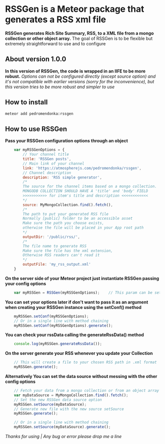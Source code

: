 # RSSGen is a Meteor package that generates a RSS xml file

**RSSGen generates Rich Site Summary, RSS, to a XML file from a mongo collection or other object array.**
The goal of RSSGen is to be flexible but extremely straightforward to use and to configure

## About version 1.0.0
**In this version of RSSGen, the code is wrapped in an IIFE to be more robust.**
*Options can not be configured directly (except source option) and it's not compatible with earlier versions (sorry for the inconvenience), but this version tries to be more robust and simpler to use*

## How to install
```sh
meteor add pedromendonka:rssgen
```

## How to use RSSGen

**Pass your RSSGen configuration options through an object**
```javascript
    var myRSSGenOptions = {
        // Your channel title
        title: 'RSSGen posts',
        // Main link of your channel
        link: 'https://atmospherejs.com/pedromendonka/rssgen',
        // Channel description
        description: 'RSS simple generator',
        /*
        The source for the channel items based on a mongo collection.
        MONGODB COLLECTION SHOULD HAVE A 'title' and 'body' FIELD
        >>>>>>>>>>> for item's title and description <<<<<<<<<<<<
        */
        source: MyMongoCollection.find().fetch(),
        /*
        The path to put your generated RSS file
        Normally [public] folder to be an accessible asset
        Make sure the path you choose exists,
        otherwise the file will be placed in your App root path
        */
        outputDir: '/public/rss/',
        /*
        The file name to generate RSS
        Make sure the file has the xml extension,
        Otherwise RSS readers can't read it
        */
        outputFile: 'my_rss_output.xml'
    }

```

**On the server side of your Meteor project just instantiate RSSGen passing your config options**
```javascript
    var myRSSGen = RSSGen(myRSSGenOptions);    // This param can be set later

```

**You can set your options later if don't want to pass it as an argument when creating your RSSGen instance using the setConf() method**
```javascript
    myRSSGen.setConf(myRSSGenOptions);
    // Or in a single line with method chaining
    myRSSGen.setConf(myRSSGenOptions).generate();

```

**You can check your rssData calling the generateRssData() method**
```javascript
    console.log(myRSSGen.generateRssData());

```

**On the server generate your RSS whenever you update your Collection**
```javascript
    // This will create a file to your chosen RSS path in .xml format
    myRSSGen.generate();

```

**Alternatively You can set the data source without messing with the other config options**
```javascript
    // Fetch your data from a mongo collection or from an object array
    var myDataSource = MyMongoCollection.find().fetch();
    // Set the new RSSGen data source option
    myRSSGen.setSource(myDataSource);
    // Generate new file with the new source setSource
    myRSSGen.generate();

    // Or in a single line with method chaining
    myRSSGen.setSource(myDataSource).generate();

```

*Thanks for using | Any bug or error please drop me a line*
